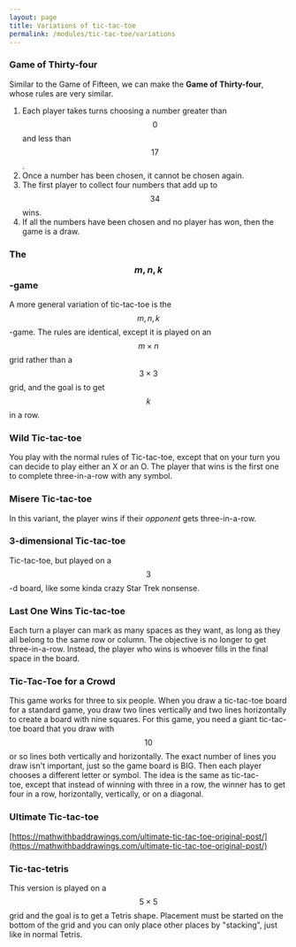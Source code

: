 ```yaml
---
layout: page
title: Variations of tic-tac-toe
permalink: /modules/tic-tac-toe/variations
---
```



### Game of Thirty-four
Similar to the Game of Fifteen, we can make the **Game of Thirty-four**, whose rules are very similar.

1. Each player takes turns choosing a number greater than $$0$$ and less than $$17$$.
2. Once a number has been chosen, it cannot be chosen again.
3. The first player to collect four numbers that add up to $$34$$ wins.
4. If all the numbers have been chosen and no player has won, then the game is a draw.

### The $$m,n,k$$-game
A more general variation of tic-tac-toe is the $$m,n,k$$-game.
The rules are identical, except it is played on an $$m\times n$$ grid rather than a $$3\times 3$$ grid, and the goal is to get $$k$$ in a row.

### Wild Tic-tac-toe
You play with the normal rules of Tic-tac-toe, except that on your turn you can decide to play either an X or an O.
The player that wins is the first one to complete three-in-a-row with any symbol.

### Misere Tic-tac-toe
In this variant, the player wins if their *opponent* gets three-in-a-row.

### 3-dimensional Tic-tac-toe
Tic-tac-toe, but played on a $$3$$-d board, like some kinda crazy Star Trek nonsense.

### Last One Wins Tic-tac-toe
Each turn a player can mark as many spaces as they want, as long as they all belong to the same row or column.
The objective is no longer to get three-in-a-row.  Instead, the player who wins is whoever fills in the final space in the board.

### Tic-Tac-Toe for a Crowd
This game works for three to six people. When you draw a tic-tac-toe board for a standard game, you draw two lines vertically and two lines horizontally to create a board with nine squares. For this game, you need a giant tic-tac-toe board that you draw with $$10$$ or so lines both vertically and horizontally. The exact number of lines you draw isn't important, just so the game board is BIG. Then each player chooses a different letter or symbol. The idea is the same as tic-tac-toe, except that instead of winning with three in a row, the winner has to get four in a row, horizontally, vertically, or on a diagonal.

### Ultimate Tic-tac-toe

[https://mathwithbaddrawings.com/ultimate-tic-tac-toe-original-post/](https://mathwithbaddrawings.com/ultimate-tic-tac-toe-original-post/)

### Tic-tac-tetris

This version is played on a $$5\times 5$$ grid and the goal is to get a Tetris shape.  Placement must be started on the bottom of the grid and you can only place other places by "stacking", just like in normal Tetris.


